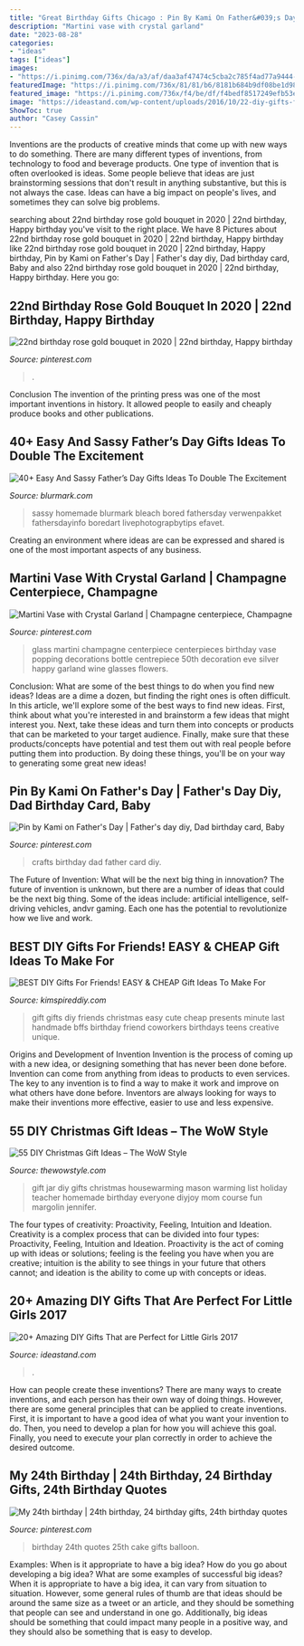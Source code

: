```yaml
---
title: "Great Birthday Gifts Chicago : Pin By Kami On Father&#039;s Day"
description: "Martini vase with crystal garland"
date: "2023-08-28"
categories:
- "ideas"
tags: ["ideas"]
images:
- "https://i.pinimg.com/736x/da/a3/af/daa3af47474c5cba2c785f4ad77a9444--martini-glass-centerpiece-champagne-centerpiece.jpg"
featuredImage: "https://i.pinimg.com/736x/81/81/b6/8181b684b9df08be1d98f37d5b682936--kids-crafts-baby-crafts.jpg"
featured_image: "https://i.pinimg.com/736x/f4/be/df/f4bedf8517249efb53e3b796ddeabf68.jpg"
image: "https://ideastand.com/wp-content/uploads/2016/10/22-diy-gifts-for-little-girls.jpg"
ShowToc: true
author: "Casey Cassin"
---
```



Inventions are the products of creative minds that come up with new ways to do something. There are many different types of inventions, from technology to food and beverage products. One type of invention that is often overlooked is ideas. Some people believe that ideas are just brainstorming sessions that don't result in anything substantive, but this is not always the case. Ideas can have a big impact on people's lives, and sometimes they can solve big problems.

	

		
searching about 22nd birthday rose gold bouquet in 2020 | 22nd birthday, Happy birthday you've visit to the right place. We have 8 Pictures about 22nd birthday rose gold bouquet in 2020 | 22nd birthday, Happy birthday like 22nd birthday rose gold bouquet in 2020 | 22nd birthday, Happy birthday, Pin by Kami on Father&#039;s Day | Father&#039;s day diy, Dad birthday card, Baby and also 22nd birthday rose gold bouquet in 2020 | 22nd birthday, Happy birthday. Here you go:
		
    
## 22nd Birthday Rose Gold Bouquet In 2020 | 22nd Birthday, Happy Birthday

<img loading=lazy src="https://i.pinimg.com/736x/db/1f/06/db1f065f19686f59f72ec0adc6c816fc.jpg" onerror="this.onerror=null;this.src='https://tse4.mm.bing.net/th?id=OIP.6Psqby5nyrC4fCnLni9tagHaJ3&amp;pid=15.1';" alt="22nd birthday rose gold bouquet in 2020 | 22nd birthday, Happy birthday">

_Source: pinterest.com_

>. 

	

Conclusion
The invention of the printing press was one of the most important inventions in history. It allowed people to easily and cheaply produce books and other publications.

    
## 40+ Easy And Sassy Father’s Day Gifts Ideas To Double The Excitement

<img loading=lazy src="https://www.blurmark.com/wp-content/uploads/2017/06/Daddy-Daughter-Photo-Frame.jpg" onerror="this.onerror=null;this.src='https://tse2.mm.bing.net/th?id=OIP.wayntZwxHz-c5keWKO1xygHaJ4&amp;pid=15.1';" alt="40+ Easy And Sassy Father’s Day Gifts Ideas To Double The Excitement">

_Source: blurmark.com_

>sassy homemade blurmark bleach bored fathersday verwenpakket fathersdayinfo boredart livephotograpbytips efavet. 

	

Creating an environment where ideas are can be expressed and shared is one of the most important aspects of any business.

    
## Martini Vase With Crystal Garland | Champagne Centerpiece, Champagne

<img loading=lazy src="https://i.pinimg.com/736x/da/a3/af/daa3af47474c5cba2c785f4ad77a9444--martini-glass-centerpiece-champagne-centerpiece.jpg" onerror="this.onerror=null;this.src='https://tse3.mm.bing.net/th?id=OIP.jmmo-FTGWtVlYX1u5ajugQHaLH&amp;pid=15.1';" alt="Martini Vase with Crystal Garland | Champagne centerpiece, Champagne">

_Source: pinterest.com_

>glass martini champagne centerpiece centerpieces birthday vase popping decorations bottle centrepiece 50th decoration eve silver happy garland wine glasses flowers. 

	

Conclusion: What are some of the best things to do when you find new ideas?
Ideas are a dime a dozen, but finding the right ones is often difficult. In this article, we'll explore some of the best ways to find new ideas. First, think about what you're interested in and brainstorm a few ideas that might interest you. Next, take these ideas and turn them into concepts or products that can be marketed to your target audience. Finally, make sure that these products/concepts have potential and test them out with real people before putting them into production. By doing these things, you'll be on your way to generating some great new ideas!

    
## Pin By Kami On Father&#039;s Day | Father&#039;s Day Diy, Dad Birthday Card, Baby

<img loading=lazy src="https://i.pinimg.com/736x/81/81/b6/8181b684b9df08be1d98f37d5b682936--kids-crafts-baby-crafts.jpg" onerror="this.onerror=null;this.src='https://tse4.mm.bing.net/th?id=OIP.c4ogDDvrXvHFTvHzvddl5QHaJ3&amp;pid=15.1';" alt="Pin by Kami on Father&#039;s Day | Father&#039;s day diy, Dad birthday card, Baby">

_Source: pinterest.com_

>crafts birthday dad father card diy. 

	

The Future of Invention: What will be the next big thing in innovation?
The future of invention is unknown, but there are a number of ideas that could be the next big thing. Some of the ideas include: artificial intelligence, self-driving vehicles, andvr gaming. Each one has the potential to revolutionize how we live and work.

    
## BEST DIY Gifts For Friends! EASY &amp; CHEAP Gift Ideas To Make For

<img loading=lazy src="https://kimspireddiy.com/wp-content/uploads/2018/10/BEST-DIY-Gifts-For-Friends-EASY-and-CHEAP-Gift-Ideas-To-Make-For-Birthdays-Christmas-Gifts-Creative-and-Unique-Presents-That-Are-Cute-Last-Minute-Handmade-Ideas-BFFs-Teens-21.jpg" onerror="this.onerror=null;this.src='https://tse3.mm.bing.net/th?id=OIP.5MF_tDICUk6F5-_fHnDvTwHaLH&amp;pid=15.1';" alt="BEST DIY Gifts For Friends! EASY &amp; CHEAP Gift Ideas To Make For">

_Source: kimspireddiy.com_

>gift gifts diy friends christmas easy cute cheap presents minute last handmade bffs birthday friend coworkers birthdays teens creative unique. 

	

Origins and Development of Invention
Invention is the process of coming up with a new idea, or designing something that has never been done before. Invention can come from anything from ideas to products to even services. The key to any invention is to find a way to make it work and improve on what others have done before. Inventors are always looking for ways to make their inventions more effective, easier to use and less expensive.

    
## 55 DIY Christmas Gift Ideas – The WoW Style

<img loading=lazy src="http://thewowstyle.com/wp-content/uploads/2014/11/Housewarming-Gift-in-a-Jar.jpg" onerror="this.onerror=null;this.src='https://tse1.mm.bing.net/th?id=OIP.S5gIffvTSsWNRHUr4qMrMgHaJ4&amp;pid=15.1';" alt="55 DIY Christmas Gift Ideas – The WoW Style">

_Source: thewowstyle.com_

>gift jar diy gifts christmas housewarming mason warming list holiday teacher homemade birthday everyone diyjoy mom course fun margolin jennifer. 

	

The four types of creativity: Proactivity, Feeling, Intuition and Ideation.
Creativity is a complex process that can be divided into four types: Proactivity, Feeling, Intuition and Ideation. Proactivity is the act of coming up with ideas or solutions; feeling is the feeling you have when you are creative; intuition is the ability to see things in your future that others cannot; and ideation is the ability to come up with concepts or ideas.

    
## 20+ Amazing DIY Gifts That Are Perfect For Little Girls 2017

<img loading=lazy src="https://ideastand.com/wp-content/uploads/2016/10/22-diy-gifts-for-little-girls.jpg" onerror="this.onerror=null;this.src='https://tse3.mm.bing.net/th?id=OIP.bdPJkeCzzC5ZvG5e6y7NOgHaKl&amp;pid=15.1';" alt="20+ Amazing DIY Gifts That are Perfect for Little Girls 2017">

_Source: ideastand.com_

>. 

	

How can people create these inventions?
There are many ways to create inventions, and each person has their own way of doing things. However, there are some general principles that can be applied to create inventions. First, it is important to have a good idea of what you want your invention to do. Then, you need to develop a plan for how you will achieve this goal. Finally, you need to execute your plan correctly in order to achieve the desired outcome.

    
## My 24th Birthday | 24th Birthday, 24 Birthday Gifts, 24th Birthday Quotes

<img loading=lazy src="https://i.pinimg.com/736x/f4/be/df/f4bedf8517249efb53e3b796ddeabf68.jpg" onerror="this.onerror=null;this.src='https://tse4.mm.bing.net/th?id=OIP.0v22-mgUH9YE2lnrChWEowHaJ4&amp;pid=15.1';" alt="My 24th birthday | 24th birthday, 24 birthday gifts, 24th birthday quotes">

_Source: pinterest.com_

>birthday 24th quotes 25th cake gifts balloon. 

	

Examples: When is it appropriate to have a big idea? How do you go about developing a big idea? What are some examples of successful big ideas?
When it is appropriate to have a big idea, it can vary from situation to situation. However, some general rules of thumb are that ideas should be around the same size as a tweet or an article, and they should be something that people can see and understand in one go. Additionally, big ideas should be something that could impact many people in a positive way, and they should also be something that is easy to develop.

